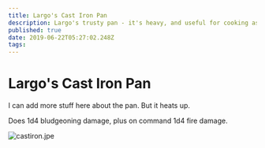 ```yaml
---
title: Largo's Cast Iron Pan
description: Largo's trusty pan - it's heavy, and useful for cooking as well as bopping baddies
published: true
date: 2019-06-22T05:27:02.248Z
tags: 
---
```


# Largo's Cast Iron Pan

I can add more stuff here about the pan.  But it heats up.

Does 1d4 bludgeoning damage, plus on command 1d4 fire damage.

![castiron.jpe](/castiron.jpe)